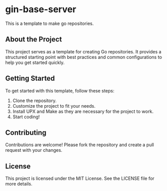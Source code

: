 # gin-base-server
This is a template to make go repositories. 

## About the Project
This project serves as a template for creating Go repositories. It provides a structured starting point with best practices and common configurations to help you get started quickly.

## Getting Started
To get started with this template, follow these steps:
1. Clone the repository.
2. Customize the project to fit your needs.
3. Install UPX and Make as they are necessary for the project to work.
4. Start coding!

## Contributing
Contributions are welcome! Please fork the repository and create a pull request with your changes.

## License
This project is licensed under the MIT License. See the LICENSE file for more details.